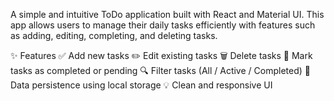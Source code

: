 A simple and intuitive ToDo application built with React and Material UI.
This app allows users to manage their daily tasks efficiently with features such as adding, editing, completing, and deleting tasks.

✨ Features
✅ Add new tasks
✏️ Edit existing tasks
🗑️ Delete tasks
📌 Mark tasks as completed or pending
🔍 Filter tasks (All / Active / Completed)
💾 Data persistence using local storage
💡 Clean and responsive UI

